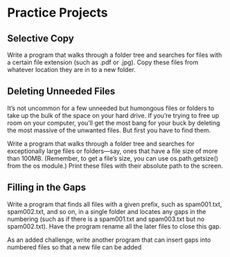 # Practice Projects

## Selective Copy
Write a program that walks through a folder tree and searches for files with a certain file extension (such as .pdf or .jpg). Copy these files from whatever location they are in to a new folder.

## Deleting Unneeded Files
It’s not uncommon for a few unneeded but humongous files or folders to take up the bulk of the space on your hard drive. If you’re trying to free up room on your computer, you’ll get the most bang for your buck by deleting the most massive of the unwanted files. But first you have to find them. 

Write a program that walks through a folder tree and searches for exceptionally large files or folders—say, ones that have a file size of more than 100MB. (Remember, to get a file’s size, you can use os.path.getsize() from the os module.) Print these files with their absolute path to the screen.

## Filling in the Gaps
Write a program that finds all files with a given prefix, such as spam001.txt, spam002.txt, and so on, in a single folder and locates any gaps in the numbering (such as if there is a spam001.txt and spam003.txt but no spam002.txt). Have the program rename all the later files to close this gap.

As an added challenge, write another program that can insert gaps into numbered files so that a new file can be added